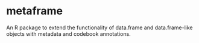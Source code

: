 metaframe
=========

An R package to extend the functionality of data.frame and data.frame-like objects with metadata and codebook annotations.
